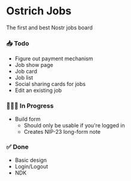 # Ostrich Jobs

The first and best Nostr jobs board

### 📥 Todo

-   Figure out payment mechanism
-   Job show page
-   Job card
-   Job list
-   Social sharing cards for jobs
-   Edit an existing job

### 👨🏼‍💻 In Progress

-   Build form
    -   Should only be usable if you're logged in
    -   Creates NIP-23 long-form note

### ✅ Done

-   Basic design
-   Login/Logout
-   NDK
